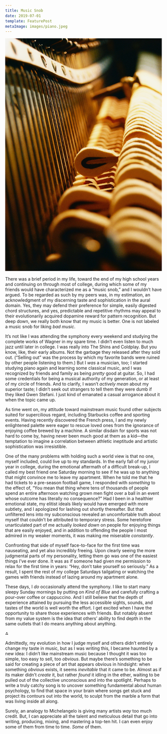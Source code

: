 ```yaml
---
title: Music Snob
date: 2019-07-01
template: FeaturePost
metaImage: images/piano.jpeg
---
```


![An artsy close-up of the action of an upright piano](images/piano.jpeg)

There was a brief period in my life, toward the end of my high school years and continuing on through most of college, during which some of my friends would have characterized me as a “music snob,” and I wouldn’t have argued. To be regarded as such by my peers was, in my estimation, an acknowledgment of my discerning taste and sophistication in the aural domain. Yes, they may defend their preference for simple, easily digested chord structures, and yes, predictable and repetitive rhythms may appeal to their evolutionarily acquired dopamine reward for pattern recognition. But deep down, we really both know that my music is better. One is not labeled a music snob for liking _bad music_.

It’s not like I was attending the symphony every weekend and studying the complete works of Wagner in my spare time. I didn’t even listen to much jazz until later in college. I was really into The Shins and Coldplay. But you know, like, their early albums. Not the garbage they released after they sold out. (“Selling out” was the process by which my favorite bands were ruined by other people listening to them.) But I _was_ a musician, too; I started studying piano again and learning some classical music, and I was recognized by friends and family as being _pretty_ good at guitar. So, I had some credentials for being a musical authority of my generation, or at least of my circle of friends. And to clarify, I wasn’t _actively mean_ about my superior taste; I didn’t seek out strangers to tell them they were dumb if they liked Gwen Stefani. I just kind of emanated a casual arrogance about it when the topic came up.

As time went on, my attitude toward mainstream music found other subjects suited for supercilious regard, including Starbucks coffee and sporting events. Having recently discovered the French press, I and my newly enlightened palette were eager to rescue loved ones from the ignorance of enjoying coffee brewed by a machine.  A similar disdain for sports was not hard to come by, having never been much good at them as a kid—the temptation to imagine a correlation between athletic ineptitude and artistic sophistication was irresistible.

One of the many problems with holding such a world view is that no one, myself included, could live up to my standards. In the early fall of my junior year in college, during the emotional aftermath of a difficult break-up, I called my best friend one Saturday morning to see if he was up to anything that might convince me to leave my apartment. When he told me that he had tickets to a pre-season football game, I responded with _something_ to the effect of, “You mean that thing where tens of thousands of people spend an entire afternoon watching grown men fight over a ball in an event whose outcome has literally no consequence?” Had I been in a healthier emotional state, my elitist ideals likely would have emerged with more subtlety, and I apologized for lashing out shortly thereafter. But that unfiltered lens into my subconscious revealed an uncomfortable truth about myself that couldn’t be attributed to temporary stress. Some heretofore unarticulated part of me actually _looked down_ on people for enjoying things that are easily enjoyed, and in addition to offending the people I most admired in my weaker moments, it was making me miserable _constantly_.

Confronting that side of myself face-to-face for the first time was nauseating, and yet also incredibly freeing. Upon clearly seeing the more judgmental parts of my personality, letting them go was one of the easiest things I’ve ever done. It was as if someone had given me permission to relax for the first time in years: “Hey, don’t take yourself so seriously.” As a result, I spent the rest of my college Saturdays tailgating or watching the games with friends instead of lazing around my apartment alone.

These days, I _do_ occasionally attend the symphony. I like to start many sleepy Sunday mornings by putting on _Kind of Blue_ and carefully crafting a pour-over coffee or cappuccino. And I still believe that the depth of experience attained by pursuing the less accessible sights, sounds, and tastes of the world is well worth the effort. I get excited when I have the opportunity to share those experiences with friends. But notably absent from my value system is the idea that others’ ability to find depth in the same outlets that I do means anything about anything.

⁂

Admittedly, my evolution in how I judge myself and others didn’t entirely change my taste in music, but as I was writing this, I became haunted by a new idea: I didn’t like mainstream music because I thought it was too simple, too easy to sell, too _obvious_. But maybe there’s something to be said for creating a piece of art that appears obvious in hindsight: when something _obvious_ exists, it seems _inevitable_ that it came to be. Almost as if its maker didn’t _create_ it, but rather _found_ it idling in the ether, waiting to be pulled out of the collective unconscious and into the spotlight. Perhaps to write a truly catchy song is to uncover something fundamental about human psychology, to find that space in your brain where songs get stuck and project its contours out into the world, to sculpt from the marble a form that was living inside all along.

Surely, an analogy to Michelangelo is giving many artists _way_ too much credit. But, I can appreciate all the talent and meticulous detail that go into writing, producing, mixing, and mastering a top-ten hit. I can even enjoy some of them from time to time. _Some_ of them.
